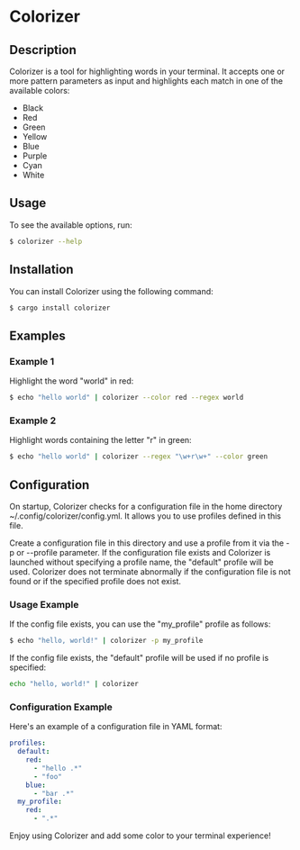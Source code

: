 # Colorizer

## Description

Colorizer is a tool for highlighting words in your terminal. It accepts one or more pattern parameters as input and highlights each match in one of the available colors:

- Black
- Red
- Green
- Yellow
- Blue
- Purple
- Cyan
- White

## Usage

To see the available options, run:

```sh
$ colorizer --help
```

## Installation

You can install Colorizer using the following command:

```sh
$ cargo install colorizer
```

## Examples

### Example 1

Highlight the word "world" in red:

```sh
$ echo "hello world" | colorizer --color red --regex world
```

### Example 2

Highlight words containing the letter "r" in green:

```sh
$ echo "hello world" | colorizer --regex "\w+r\w+" --color green
```

## Configuration

On startup, Colorizer checks for a configuration file in the home directory ~/.config/colorizer/config.yml. It allows you to use profiles defined in this file.

Create a configuration file in this directory and use a profile from it via the -p or --profile parameter. If the configuration file exists and Colorizer is launched without specifying a profile name, the "default" profile will be used. Colorizer does not terminate abnormally if the configuration file is not found or if the specified profile does not exist.

### Usage Example

If the config file exists, you can use the "my_profile" profile as follows:

```sh
$ echo "hello, world!" | colorizer -p my_profile
```

If the config file exists, the "default" profile will be used if no profile is specified:

```sh
echo "hello, world!" | colorizer
```

### Configuration Example

Here's an example of a configuration file in YAML format:

```yml
profiles:
  default:
    red:
      - "hello .*"
      - "foo"
    blue:
      - "bar .*"
  my_profile:
    red:
      - ".*"
```

Enjoy using Colorizer and add some color to your terminal experience!
